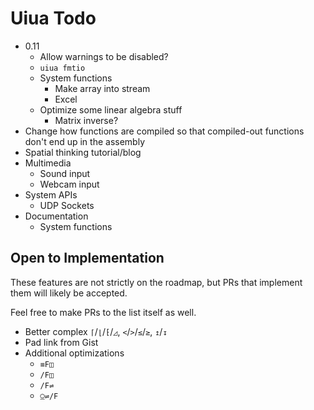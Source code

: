 # Uiua Todo

- 0.11
  - Allow warnings to be disabled?
  - `uiua fmtio`
  - System functions
    - Make array into stream
    - Excel
  - Optimize some linear algebra stuff
    - Matrix inverse?
- Change how functions are compiled so that compiled-out functions don't end up in the assembly
- Spatial thinking tutorial/blog
- Multimedia
  - Sound input
  - Webcam input
- System APIs
  - UDP Sockets
- Documentation
  - System functions

## Open to Implementation

These features are not strictly on the roadmap, but PRs that implement them will likely be accepted.

Feel free to make PRs to the list itself as well.

- Better complex `⌈`/`⌊`/`⁅`/`◿`, `<`/`>`/`≤`/`≥`, `↥`/`↧`
- Pad link from Gist
- Additional optimizations
  - `≡F◫`
  - `/F◫`
  - `/F⇌`
  - `⍜⇌/F`
